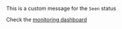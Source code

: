 

This is a custom message for the `Seen` status

Check the [monitoring dashboard](http://monitoring-dashboard.does-not-exist.guardian.com/)
